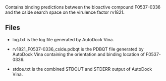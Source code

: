 Contains binding predictions between the bioactive compound F0537-0336 and the cside search space on the virulence factor rv1821.

## Files

- log.txt is the log file generated by AutoDock Vina.

- rv1821_F0537-0336_cside.pdbqt is the PDBQT file generated by AutoDock Vina containing the orientation and binding location of F0537-0336.

- stdoe.txt is the combined STDOUT and STDERR output of AutoDock Vina.

